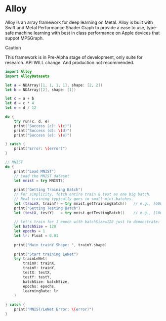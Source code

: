# Alloy

Alloy is an array framework for deep learning on Metal. Alloy is built with Swift and Metal Performance Shader Graph to provide a ease to use, type-safe machine learning with best in class performance on Apple devices that suppot MPSGraph.

>[!Caution]
>This framework is in Pre-Alpha stage of development, only suite for research. API WILL change. And production not recommended.

```Swift
import Alloy
import AlloyDatasets

let a = NDArray([1, 1, 1, 1], shape: [2, 2])
let b = NDArray([2], shape: [1])

let c = a + b
let d = c * 4
let e = d / 12

do {
    try run(c, d, e)
    print("Success (c): \(c)")
    print("Success (d): \(d)")
    print("Success (e): \(e)")

} catch {
    print("Error: \(error)")
}

// MNIST
do {
    print("Load MNIST")
    // Load the MNIST dataset
    let mnist = try MNIST()
    
    print("Getting Training Batch")
    // For simplicity, fetch entire train & test as one big batch.
    // Real training typically goes in small mini-batches.
    let (trainX, trainY) = try mnist.getTrainingBatch()   // e.g., [60000 * 28 * 28], [60000]
    print("Getting Testing Batch")
    let (testX, testY)   = try mnist.getTestingBatch()    // e.g., [10000 * 28 * 28], [10000]
    
    // Let's train for 1 epoch with batchSize=128 just to demonstrate:
    let batchSize = 128
    let epochs = 1
    let lr: Float = 0.01
    
    print("Main trainY Shape: ", trainY.shape)
    
    print("Start training LeNet")
    try trainLeNet(
        trainX: trainX,
        trainY: trainY,
        testX: testX,
        testY: testY,
        batchSize: batchSize,
        epochs: epochs,
        learningRate: lr
    )
    
} catch {
    print("MNIST/LeNet Error: \(error)")
}
```
